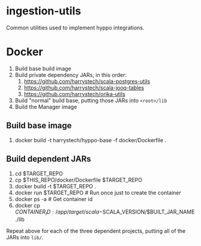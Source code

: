 # ingestion-utils
Common utilities used to implement hyppo integrations.


# Docker

1. Build base build image
2. Build private dependency JARs, in this order:
    1. https://github.com/harrystech/scala-postgres-utils
    2. https://github.com/harrystech/scala-jooq-tables
    3. https://github.com/harrystech/orika-utils
3. Build "normal" build base, putting those JARs into `<root>/lib`
4. Build the Manager image

## Build base image

1. docker build -t harrystech/hyppo-base -f docker/Dockerfile .

## Build dependent JARs

1. cd $TARGET_REPO
2. cp $THIS_REPO/docker/Dockerfile $TARGET_REPO
3. docker build -t $TARGET_REPO .
4. docker run $TARGET_REPO  # Run once just to create the container
5. docker ps -a  # Get container id
6. docker cp $CONTAINER_ID:/app/target/scala-$SCALA_VERSION/$BUILT_JAR_NAME ./lib

Repeat above for each of the three dependent projects, putting all of the JARs into `lib/`.
